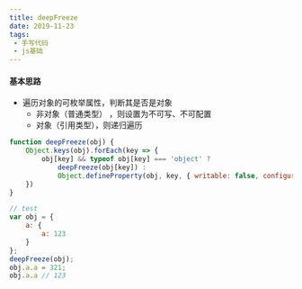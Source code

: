 ```yaml
---
title: deepFreeze
date: 2019-11-23
tags: 
 - 手写代码
 - js基础
---
```


#### 基本思路
+ 遍历对象的可枚举属性，判断其是否是对象
    + 非对象（普通类型） ，则设置为不可写、不可配置
    + 对象（引用类型），则递归遍历

``` js
function deepFreeze(obj) {
    Object.keys(obj).forEach(key => {
        obj[key] && typeof obj[key] === 'object' ?
            deepFreeze(obj[key]) :
            Object.defineProperty(obj, key, { writable: false, configurable: false });
    })
}

// test
var obj = {
    a: {
        a: 123
    }
};
deepFreeze(obj);
obj.a.a = 321;
obj.a.a // 123
```